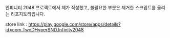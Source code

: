 인피니티 2048 프로젝트에서 제가 작성했고, 불필요한 부분은 제거한 스크립트를 올리는 리포지토리입니다.

store link :
https://play.google.com/store/apps/details?id=com.TwoDHyperSND.Infinity2048
